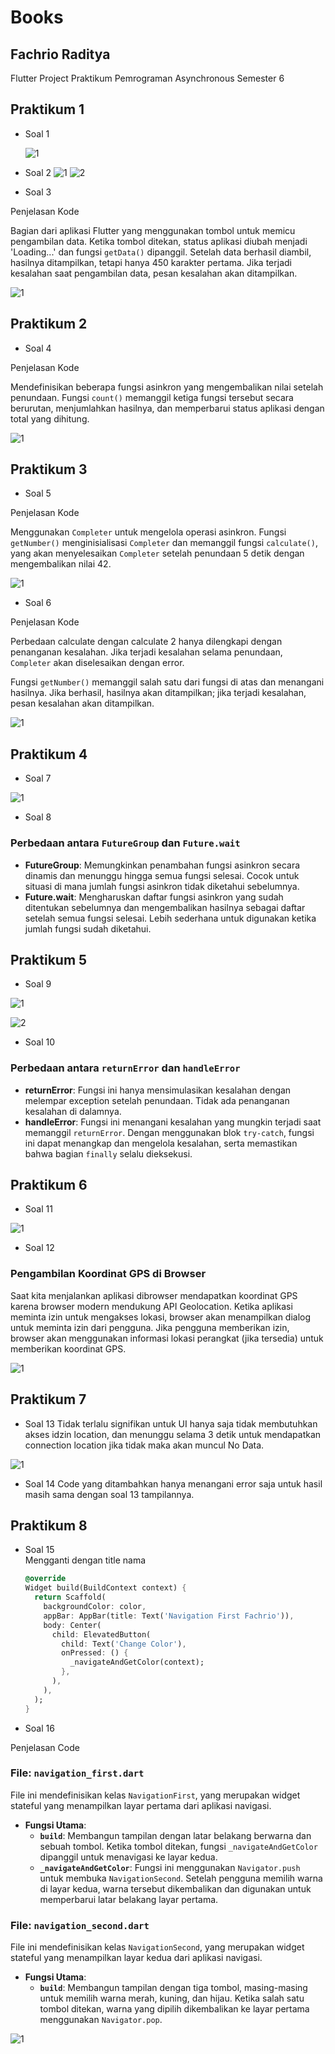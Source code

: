 # Books

## Fachrio Raditya

Flutter Project Praktikum Pemrograman Asynchronous Semester 6

## Praktikum 1

- Soal 1

  ![1](./images/11.png)

- Soal 2
  ![1](./images/121.png)
  ![2](./images/122.png)

- Soal 3

Penjelasan Kode

Bagian dari aplikasi Flutter yang menggunakan tombol untuk memicu pengambilan data. Ketika tombol ditekan, status aplikasi diubah menjadi 'Loading...' dan fungsi `getData()` dipanggil. Setelah data berhasil diambil, hasilnya ditampilkan, tetapi hanya 450 karakter pertama. Jika terjadi kesalahan saat pengambilan data, pesan kesalahan akan ditampilkan.

![1](./images/13.png)

## Praktikum 2

- Soal 4

Penjelasan Kode

Mendefinisikan beberapa fungsi asinkron yang mengembalikan nilai setelah penundaan. Fungsi `count()` memanggil ketiga fungsi tersebut secara berurutan, menjumlahkan hasilnya, dan memperbarui status aplikasi dengan total yang dihitung.

![1](./images/24s.gif)

## Praktikum 3

- Soal 5

Penjelasan Kode

Menggunakan `Completer` untuk mengelola operasi asinkron. Fungsi `getNumber()` menginisialisasi `Completer` dan memanggil fungsi `calculate()`, yang akan menyelesaikan `Completer` setelah penundaan 5 detik dengan mengembalikan nilai 42.

![1](./images/35s.gif)

- Soal 6

Penjelasan Kode

Perbedaan calculate dengan calculate 2 hanya dilengkapi dengan penanganan kesalahan. Jika terjadi kesalahan selama penundaan, `Completer` akan diselesaikan dengan error.

Fungsi `getNumber()` memanggil salah satu dari fungsi di atas dan menangani hasilnya. Jika berhasil, hasilnya akan ditampilkan; jika terjadi kesalahan, pesan kesalahan akan ditampilkan.

![1](./images/36s.gif)

## Praktikum 4

- Soal 7

![1](./images/47.gif)

- Soal 8

### Perbedaan antara `FutureGroup` dan `Future.wait`

- **FutureGroup**: Memungkinkan penambahan fungsi asinkron secara dinamis dan menunggu hingga semua fungsi selesai. Cocok untuk situasi di mana jumlah fungsi asinkron tidak diketahui sebelumnya.
- **Future.wait**: Mengharuskan daftar fungsi asinkron yang sudah ditentukan sebelumnya dan mengembalikan hasilnya sebagai daftar setelah semua fungsi selesai. Lebih sederhana untuk digunakan ketika jumlah fungsi sudah diketahui.

## Praktikum 5

- Soal 9

![1](./images/591.gif)

![2](./images/592.png)

- Soal 10

### Perbedaan antara `returnError` dan `handleError`

- **returnError**: Fungsi ini hanya mensimulasikan kesalahan dengan melempar exception setelah penundaan. Tidak ada penanganan kesalahan di dalamnya.
- **handleError**: Fungsi ini menangani kesalahan yang mungkin terjadi saat memanggil `returnError`. Dengan menggunakan blok `try-catch`, fungsi ini dapat menangkap dan mengelola kesalahan, serta memastikan bahwa bagian `finally` selalu dieksekusi.

## Praktikum 6

- Soal 11

![1](./images/611.png)

- Soal 12

### Pengambilan Koordinat GPS di Browser

Saat kita menjalankan aplikasi dibrowser mendapatkan koordinat GPS karena browser modern mendukung API Geolocation. Ketika aplikasi meminta izin untuk mengakses lokasi, browser akan menampilkan dialog untuk meminta izin dari pengguna. Jika pengguna memberikan izin, browser akan menggunakan informasi lokasi perangkat (jika tersedia) untuk memberikan koordinat GPS.

![1](./images/612s.gif)

## Praktikum 7

- Soal 13
  Tidak terlalu signifikan untuk UI hanya saja tidak membutuhkan akses idzin location, dan menunggu selama 3 detik untuk mendapatkan connection location jika tidak maka akan muncul No Data.

![1](./images/713s.gif)

- Soal 14
  Code yang ditambahkan hanya menangani error saja untuk hasil masih sama dengan soal 13 tampilannya.

## Praktikum 8

- Soal 15 <br>
  Mengganti dengan title nama

  ```dart
  @override
  Widget build(BuildContext context) {
    return Scaffold(
      backgroundColor: color,
      appBar: AppBar(title: Text('Navigation First Fachrio')),
      body: Center(
        child: ElevatedButton(
          child: Text('Change Color'),
          onPressed: () {
            _navigateAndGetColor(context);
          },
        ),
      ),
    );
  }
  ```

- Soal 16

Penjelasan Code

### File: `navigation_first.dart`

File ini mendefinisikan kelas `NavigationFirst`, yang merupakan widget stateful yang menampilkan layar pertama dari aplikasi navigasi.

- **Fungsi Utama**:
  - **`build`**: Membangun tampilan dengan latar belakang berwarna dan sebuah tombol. Ketika tombol ditekan, fungsi `_navigateAndGetColor` dipanggil untuk menavigasi ke layar kedua.
  - **`_navigateAndGetColor`**: Fungsi ini menggunakan `Navigator.push` untuk membuka `NavigationSecond`. Setelah pengguna memilih warna di layar kedua, warna tersebut dikembalikan dan digunakan untuk memperbarui latar belakang layar pertama.

### File: `navigation_second.dart`

File ini mendefinisikan kelas `NavigationSecond`, yang merupakan widget stateful yang menampilkan layar kedua dari aplikasi navigasi.

- **Fungsi Utama**:
  - **`build`**: Membangun tampilan dengan tiga tombol, masing-masing untuk memilih warna merah, kuning, dan hijau. Ketika salah satu tombol ditekan, warna yang dipilih dikembalikan ke layar pertama menggunakan `Navigator.pop`.

![1](./images/816s.gif)
